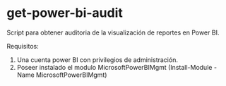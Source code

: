 # get-power-bi-audit
Script para obtener auditoria de la visualización de reportes en Power BI. 

Requisitos:
1. Una cuenta power BI con privilegios de administración.
2. Poseer instalado el modulo MicrosoftPowerBIMgmt (Install-Module -Name MicrosoftPowerBIMgmt)
